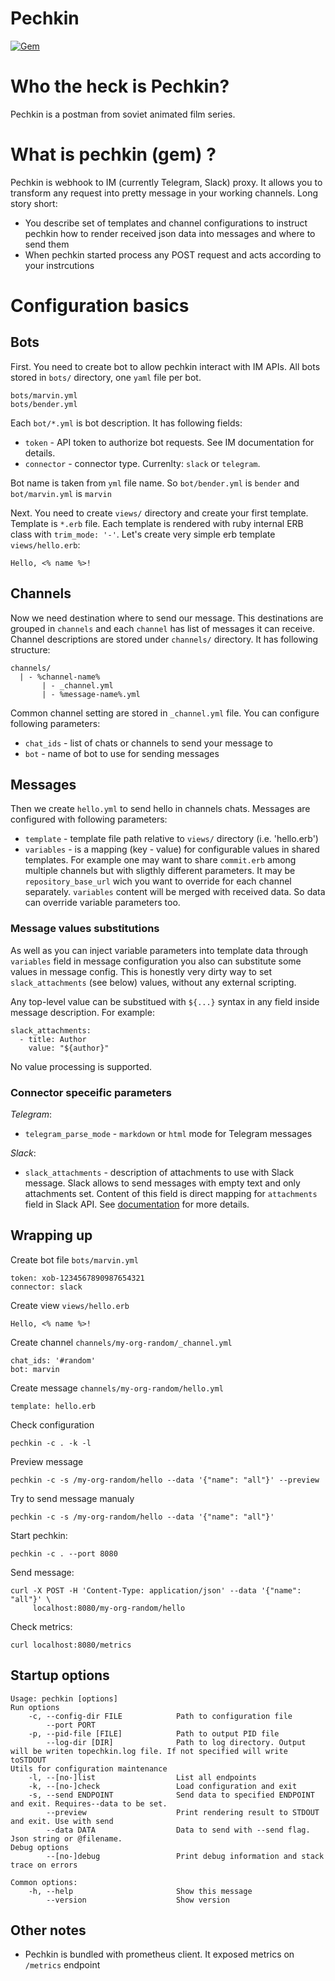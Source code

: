 # Pechkin

[![Gem](https://img.shields.io/gem/v/pechkin.svg)](https://rubygems.org/gems/pechkin)

# Who the heck is Pechkin?

Pechkin is a postman from soviet animated film series.

# What is pechkin (gem) ?

Pechkin is webhook to IM (currently Telegram, Slack) proxy. It allows you to
transform any request into pretty message in your working channels. Long story
short:

* You describe set of templates and channel configurations to instruct pechkin
  how to render received json data into messages and where to send them
* When pechkin started process any POST request and acts according to your
  instrcutions

# Configuration basics

## Bots

First. You need to create bot to allow pechkin interact with IM APIs. All bots
stored in `bots/` directory, one `yaml` file per bot.

```
bots/marvin.yml
bots/bender.yml
```

Each `bot/*.yml` is bot description. It has following fields:

* `token` - API token to authorize bot requests. See IM documentation for
  details.
* `connector` - connector type. Currenlty: `slack` or `telegram`.

Bot name is taken from `yml` file name. So `bot/bender.yml` is `bender` and
`bot/marvin.yml` is `marvin`

Next. You need to create `views/` directory and create your first template.
Template is `*.erb` file. Each template is rendered with ruby internal ERB class
with `trim_mode: '-'`. Let's create very simple erb template `views/hello.erb`:

```
Hello, <% name %>!
```

## Channels

Now we need destination where to send our message. This destinations are grouped
in `channels` and each `channel` has list of messages it can receive. Channel
descriptions are stored under `channels/` directory. It has following
structure:

```
channels/
  | - %channel-name%
       | - _channel.yml
       | - %message-name%.yml
```

Common channel setting are stored in `_channel.yml` file. You can configure
following parameters:

* `chat_ids` - list of chats or channels to send your message to
* `bot` - name of bot to use for sending messages

## Messages

Then we create `hello.yml` to send hello in channels chats. Messages are
configured with following parameters:

* `template` - template file path relative to `views/` directory
(i.e. 'hello.erb')
* `variables` - is a mapping (key - value) for configurable values in shared
templates. For example one may want to share `commit.erb` among multiple
channels but with sligthly different parameters. It may be `repository_base_url`
wich you want to override for each channel separately. `variables` content will
be merged with received data. So data can override variable parameters too.

### Message values substitutions

As well as you can inject variable parameters into template data through
`variables` field in message configuration you also can substitute some values
in message config. This is honestly very dirty way to set `slack_attachments`
(see below) values, without any external scripting.

Any top-level value can be substitued with `${...}` syntax in any field inside
message description. For example:

```
slack_attachments:
  - title: Author
    value: "${author}"
```

No value processing is supported.

### Connector speceific parameters

*Telegram*:

* `telegram_parse_mode` - `markdown` or `html` mode for Telegram messages

*Slack*:

* `slack_attachments` - description of attachments to use with Slack message.
Slack allows to send messages with empty text and only attachments set. Content
of this field is direct mapping for `attachments` field in Slack API. See
[documentation](https://api.slack.com/docs/message-attachments) for more
details.

## Wrapping up

Create bot file `bots/marvin.yml`

```
token: xob-1234567890987654321
connector: slack
```

Create view `views/hello.erb`

```
Hello, <% name %>!
```

Create channel `channels/my-org-random/_channel.yml`

```
chat_ids: '#random'
bot: marvin
```

Create message `channels/my-org-random/hello.yml`

```
template: hello.erb
```

Check configuration

```
pechkin -c . -k -l
```

Preview message

```
pechkin -c -s /my-org-random/hello --data '{"name": "all"}' --preview
```


Try to send message manualy

```
pechkin -c -s /my-org-random/hello --data '{"name": "all"}'
```

Start pechkin:

```
pechkin -c . --port 8080
```

Send message:

```
curl -X POST -H 'Content-Type: application/json' --data '{"name": "all"}' \
     localhost:8080/my-org-random/hello
```

Check metrics:

```
curl localhost:8080/metrics
```

## Startup options

```
Usage: pechkin [options]
Run options
    -c, --config-dir FILE            Path to configuration file
        --port PORT
    -p, --pid-file [FILE]            Path to output PID file
        --log-dir [DIR]              Path to log directory. Output will be writen topechkin.log file. If not specified will write toSTDOUT
Utils for configuration maintenance
    -l, --[no-]list                  List all endpoints
    -k, --[no-]check                 Load configuration and exit
    -s, --send ENDPOINT              Send data to specified ENDPOINT and exit. Requires--data to be set.
        --preview                    Print rendering result to STDOUT and exit. Use with send
        --data DATA                  Data to send with --send flag. Json string or @filename.
Debug options
        --[no-]debug                 Print debug information and stack trace on errors

Common options:
    -h, --help                       Show this message
        --version                    Show version
```

## Other notes

* Pechkin is bundled with prometheus client. It exposed metrics on `/metrics`
endpoint

